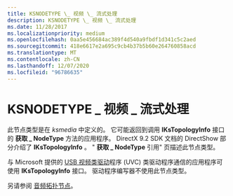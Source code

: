 ```yaml
---
title: KSNODETYPE \_ 视频 \_ 流式处理
description: KSNODETYPE \_ 视频 \_ 流式处理
ms.date: 11/28/2017
ms.localizationpriority: medium
ms.openlocfilehash: 0aa5e456684ac389f4d540a9fbdf1d341c5c2aed
ms.sourcegitcommit: 418e6617e2a695c9cb4b37b5b60e264760858acd
ms.translationtype: MT
ms.contentlocale: zh-CN
ms.lasthandoff: 12/07/2020
ms.locfileid: "96786635"
---
```

# <a name="ksnodetype_video_streaming"></a>KSNODETYPE \_ 视频 \_ 流式处理


此节点类型是在 *ksmedia* 中定义的。 它可能返回到调用 **IKsTopologyInfo** 接口的 **获取 \_ NodeType** 方法的应用程序。 DirectX 9.2 SDK 文档的 DirectShow 部分介绍了 **IKsTopologyInfo** 。 " **获取 \_ NodeType** 引用" 页描述此节点类型。

与 Microsoft 提供的 [USB 视频类驱动](./usb-video-class-driver.md)程序 (UVC) 类驱动程序通信的应用程序可使用 **IKsTopologyInfo** 接口。 驱动程序编写器不使用此节点类型。

另请参阅 [音频拓扑节点](../audio/audio-topology-nodes.md)。

 

